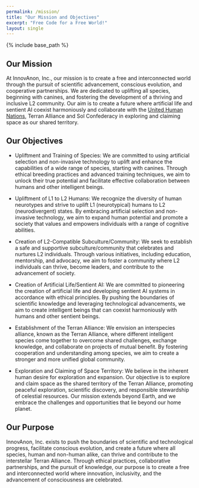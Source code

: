 ```yaml
---
permalink: /mission/
title: "Our Mission and Objectives"
excerpt: "Free Code for a Free World!"
layout: single
---
```


{% include base_path %}

## Our Mission

At InnovAnon, Inc., our mission is to create a free and interconnected world through the pursuit of scientific advancement, conscious evolution, and cooperative partnerships. We are dedicated to uplifting all species, beginning with canines, and fostering the development of a thriving and inclusive L2 community. Our aim is to create a future where artificial life and sentient AI coexist harmoniously and collaborate with the [United Human Nations](https://www.un.org/en/), Terran Alliance and Sol Confederacy in exploring and claiming space as our shared territory.

## Our Objectives

- Upliftment and Training of Species: We are committed to using artificial selection and non-invasive technology to uplift and enhance the capabilities of a wide range of species, starting with canines. Through ethical breeding practices and advanced training techniques, we aim to unlock their true potential and facilitate effective collaboration between humans and other intelligent beings.

- Upliftment of L1 to L2 Humans: We recognize the diversity of human neurotypes and strive to uplift L1 (neurotypical) humans to L2 (neurodivergent) states. By embracing artificial selection and non-invasive technology, we aim to expand human potential and promote a society that values and empowers individuals with a range of cognitive abilities.

- Creation of L2-Compatible Subculture/Community: We seek to establish a safe and supportive subculture/community that celebrates and nurtures L2 individuals. Through various initiatives, including education, mentorship, and advocacy, we aim to foster a community where L2 individuals can thrive, become leaders, and contribute to the advancement of society.

- Creation of Artificial Life/Sentient AI: We are committed to pioneering the creation of artificial life and developing sentient AI systems in accordance with ethical principles. By pushing the boundaries of scientific knowledge and leveraging technological advancements, we aim to create intelligent beings that can coexist harmoniously with humans and other sentient beings.

- Establishment of the Terran Alliance: We envision an interspecies alliance, known as the Terran Alliance, where different intelligent species come together to overcome shared challenges, exchange knowledge, and collaborate on projects of mutual benefit. By fostering cooperation and understanding among species, we aim to create a stronger and more unified global community.

- Exploration and Claiming of Space Territory: We believe in the inherent human desire for exploration and expansion. Our objective is to explore and claim space as the shared territory of the Terran Alliance, promoting peaceful exploration, scientific discovery, and responsible stewardship of celestial resources. Our mission extends beyond Earth, and we embrace the challenges and opportunities that lie beyond our home planet.

## Our Purpose

InnovAnon, Inc. exists to push the boundaries of scientific and technological progress, facilitate conscious evolution, and create a future where all species, human and non-human alike, can thrive and contribute to the interstellar Terran Alliance. Through ethical practices, collaborative partnerships, and the pursuit of knowledge, our purpose is to create a free and interconnected world where innovation, inclusivity, and the advancement of consciousness are celebrated.

